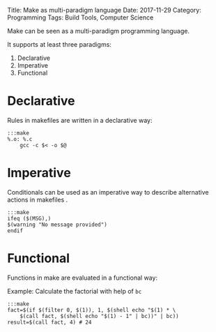 Title: Make as multi-paradigm language
Date: 2017-11-29
Category: Programming
Tags: Build Tools, Computer Science

Make can be seen as a multi-paradigm programming language.

It supports at least three paradigms:

1. Declarative
2. Imperative
3. Functional

# Declarative

Rules in makefiles are written in a declarative way:

    :::make
    %.o: %.c
    	gcc -c $< -o $@


# Imperative

Conditionals can be used as an imperative way to describe alternative actions in makefiles .

    :::make
    ifeq ($(MSG),)
    $(warning "No message provided")
    endif


# Functional

Functions in make are evaluated in a functional way:

Example: Calculate the factorial with help of `bc`

    :::make
    fact=$(if $(filter 0, $(1)), 1, $(shell echo "$(1) * \
    	$(call fact, $(shell echo "$(1) - 1" | bc))" | bc))
    result=$(call fact, 4) # 24

